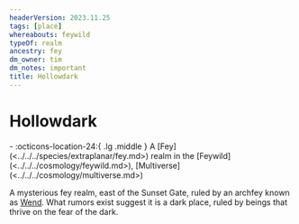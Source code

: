 ```yaml
---
headerVersion: 2023.11.25
tags: [place]
whereabouts: feywild
typeOf: realm
ancestry: fey
dm_owner: tim
dm_notes: important
title: Hollowdark
---
```

# Hollowdark
<div class="grid cards ext-narrow-margin ext-one-column" markdown>
-    :octicons-location-24:{ .lg .middle } A [Fey](<../../../species/extraplanar/fey.md>) realm in the [Feywild](<../../../cosmology/feywild.md>), [Multiverse](<../../../cosmology/multiverse.md>)  
</div>


A mysterious fey realm, east of the Sunset Gate, ruled by an archfey known as [Wend](<../../../people/extraplanar-powers/archfey/wend.md>). What rumors exist suggest it is a dark place, ruled by beings that thrive on the fear of the dark. 

